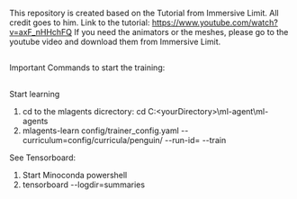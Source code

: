 This repository is created based on the Tutorial from Immersive Limit. All credit goes to him.
Link to the tutorial: https://www.youtube.com/watch?v=axF_nHHchFQ
If you need the animators or the meshes, please go to the youtube video and download them from Immersive Limit. 

##
Important Commands to start the training:
##
Start learning
1) cd to the mlagents dicrectory: cd C:\<yourDirectory>\ml-agent\ml-agents
2) mlagents-learn config/trainer_config.yaml --curriculum=config/curricula/penguin/ --run-id=<whateverID> --train


See Tensorboard:
1) Start Minoconda powershell
2) tensorboard --logdir=summaries


